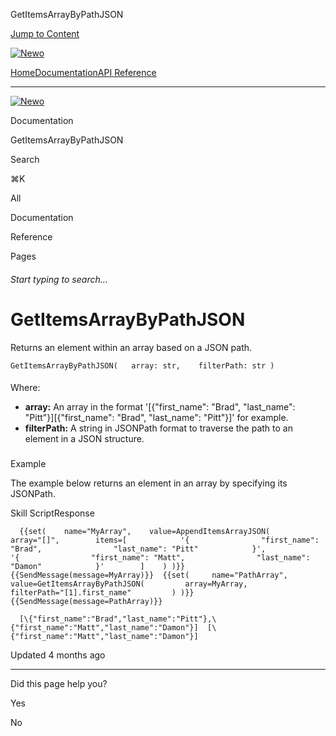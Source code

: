 GetItemsArrayByPathJSON

[Jump to Content](#content)

[![Newo](https://files.readme.io/895bdeef8322f081f6d0f4507a17e414930dfddfddf1de452f458dc00698ca84-small-svgviewer-png-output_9.png)](/)

[Home](/)[Documentation](/docs)[API Reference](/reference)

* * *

[![Newo](https://files.readme.io/895bdeef8322f081f6d0f4507a17e414930dfddfddf1de452f458dc00698ca84-small-svgviewer-png-output_9.png)](/)

Documentation

GetItemsArrayByPathJSON

Search

⌘K

All

Documentation

Reference

Pages

###### Start typing to search…

# GetItemsArrayByPathJSON

Returns an element within an array based on a JSON path.

`GetItemsArrayByPathJSON(   array: str,    filterPath: str )`

#### 

Where:

[](#where)

*   **array:** An array in the format '\[{"first\_name": "Brad", "last\_name": "Pitt"}\]\[{"first\_name": "Brad", "last\_name": "Pitt"}\]' for example.
*   **filterPath:** A string in JSONPath format to traverse the path to an element in a JSON structure.

### 

Example

[](#example)

The example below returns an element in an array by specifying its JSONPath.

Skill ScriptResponse

`   {{set(    name="MyArray",    value=AppendItemsArrayJSON(        array="[]",        items=[            '{                "first_name": "Brad",                "last_name": "Pitt"            }',            '{                "first_name": "Matt",                "last_name": "Damon"            }'        ]    ) )}}  {{SendMessage(message=MyArray)}}  {{set(     name="PathArray",     value=GetItemsArrayByPathJSON(         array=MyArray,          filterPath="[1].first_name"         ) )}}  {{SendMessage(message=PathArray)}}   `

`   [\{"first_name":"Brad","last_name":"Pitt"},\{"first_name":"Matt","last_name":"Damon"}]  [\{"first_name":"Matt","last_name":"Damon"}]   `

  

Updated 4 months ago

* * *

Did this page help you?

Yes

No
